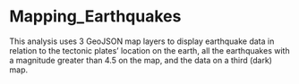 # Mapping_Earthquakes
This analysis uses 3 GeoJSON map layers to display earthquake data in relation to the tectonic plates’ location on the earth, all the earthquakes with a magnitude greater than 4.5 on the map, and the data on a third (dark) map.
